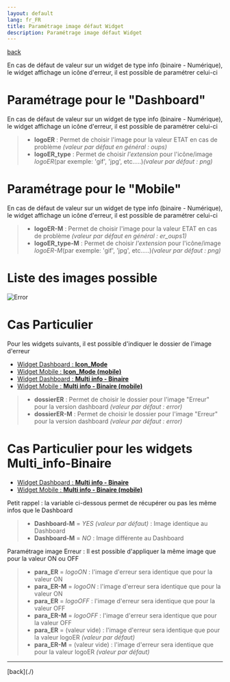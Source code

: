 ```yaml
---
layout: default
lang: fr_FR
title: Paramétrage image défaut Widget
description: Paramétrage image défaut Widget
---
```

[back](./)

En cas de défaut de valeur sur un widget de type info (binaire - Numérique), le widget affichage un icône d'erreur, il est possible de paramétrer celui-ci

# Paramétrage pour le "Dashboard"
En cas de défaut de valeur sur un widget de type info (binaire - Numérique), le widget affichage un icône d'erreur, il est possible de paramétrer celui-ci
<blockquote>
    <ul>
        <li><b>logoER</b> : Permet de choisir l'image pour la valeur ETAT en cas de problème <i>(valeur par défaut en général : oups)</i></li>
        <li><b>logoER_type</b> : Permet de choisir <i>l'extension</i> pour l'icône/image <i>logoER</i>(par exemple: 'gif', 'jpg', etc.....)<i>(valeur par défaut : png)</i></li>
    </ul>
</blockquote>

# Paramétrage pour le "Mobile"
En cas de défaut de valeur sur un widget de type info (binaire - Numérique), le widget affichage un icône d'erreur, il est possible de paramétrer celui-ci
<blockquote>
    <ul>
        <li><b>logoER-M</b> : Permet de choisir l'image pour la valeur ETAT en cas de problème <i>(valeur par défaut en général : er_oups1)</i></li>
        <li><b>logoER_type-M</b> : Permet de choisir <i>l'extension</i> pour l'icône/image <i>logoER-M</i>(par exemple: 'gif', 'jpg', etc.....)<i>(valeur par défaut : png)</i></li>
    </ul>
</blockquote>

# Liste des images possible

<p><img src="{{site.baseurl}}/{{site.widget}}/{{site.img}}/visuel/error.png" alt="Error" /></p>

# Cas Particulier
Pour les widgets suivants, il est possible d'indiquer le dossier de l'image d'erreur
<ul>
    <li><a href="{{site.baseurl}}/{{site.widget}}/{{page.lang}}/WIDGET_d_Icon_Mode">Widget Dashboard : <b>Icon_Mode</b></a></li>
    <li><a href="{{site.baseurl}}/{{site.widget}}/{{page.lang}}/WIDGET_m_Icon_Mode">Widget Mobile : <b>Icon_Mode (mobile)</b></a></li>
    <li><a href="{{site.baseurl}}/{{site.widget}}/{{page.lang}}/WIDGET_d_Multi_info_Binaire">Widget Dashboard : <b>Multi info - Binaire</b></a></li>
    <li><a href="{{site.baseurl}}/{{site.widget}}/{{page.lang}}/WIDGET_m_Multi_info_Binaire">Widget Mobile : <b>Multi info - Binaire (mobile)</b></a></li>
</ul>
<blockquote>
    <ul>
        <li><b>dossierER</b> : Permet de choisir le dossier pour l'image "Erreur" pour la version dashboard <i>(valeur par défaut : error)</i></li>
        <li><b>dossierER-M</b> : Permet de choisir le dossier pour l'image "Erreur" pour la version dashboard <i>(valeur par défaut : error)</i></li>
    </ul>
</blockquote>

# Cas Particulier pour les widgets Multi_info-Binaire
<ul>
    <li><a href="{{site.baseurl}}/{{site.widget}}/{{page.lang}}/WIDGET_d_Multi_info_Binaire">Widget Dashboard : <b>Multi info - Binaire</b></a></li>
    <li><a href="{{site.baseurl}}/{{site.widget}}/{{page.lang}}/WIDGET_m_Multi_info_Binaire">Widget Mobile : <b>Multi info - Binaire (mobile)</b></a></li>
</ul>

Petit rappel : la variable ci-dessous permet de récupérer ou pas les même infos que le Dashboard
<blockquote>
    <ul>
        <li><b>Dashboard-M</b> = <i>YES (valeur par défaut)</i> : Image identique au Dashboard</li>
        <li><b>Dashboard-M</b> = <i>NO</i>  : Image différente au Dashboard</li>
    </ul>
</blockquote>

Paramétrage image Erreur : Il est possible d'appliquer la même image que pour la valeur ON ou OFF
<blockquote>
    <ul>
        <li><b>para_ER</b> = <i>logoON</i> : l'image d'erreur sera identique que pour la valeur ON</li>
        <li><b>para_ER-M</b> = <i>logoON</i> : l'image d'erreur sera identique que pour la valeur ON</li>
        <li><b>para_ER</b> = <i>logoOFF</i> : l'image d'erreur sera identique que pour la valeur OFF</li>
        <li><b>para_ER-M</b> = <i>logoOFF</i> : l'image d'erreur sera identique que pour la valeur OFF</li>
        <li><b>para_ER</b> = <i> </i> (valeur vide) : l'image d'erreur sera identique que pour la valeur logoER <i>(valeur par défaut)</i></li>
        <li><b>para_ER-M</b> = <i></i> (valeur vide) : l'image d'erreur sera identique que pour la valeur logoER <i>(valeur par défaut)</i></li>
    </ul>
</blockquote>

 <hr />
[back](./)
